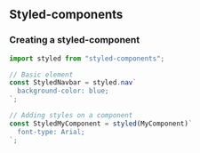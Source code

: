## Styled-components

### Creating a styled-component

```javascript
import styled from "styled-components";

// Basic element
const StyledNavbar = styled.nav`
  background-color: blue;
`;

// Adding styles on a component
const StyledMyComponent = styled(MyComponent)`
  font-type: Arial;
`;
```
